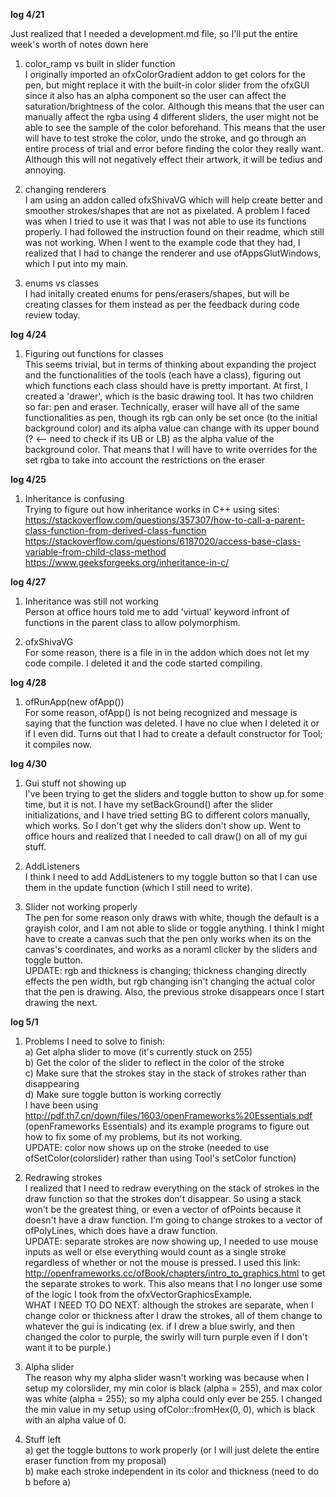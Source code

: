 **log 4/21**    

Just realized that I needed a development.md file, so I'll put the entire week's worth of notes down here

1. color_ramp vs built in slider function  
  I originally imported an ofxColorGradient addon to get colors for the pen, but might replace it with the built-in color slider from the ofxGUI since it also has an alpha component so the user can affect the saturation/brightness of the color.  Although this means that the user can manually affect the rgba using 4 different sliders, the user might not be able to see the sample of the color beforehand.  This means that the user will have to test stroke the color, undo the stroke, and go through an entire process of trial and error before finding the color they really want.  Although this will not negatively effect their artwork, it will be tedius and annoying.

2. changing renderers  
  I am using an addon called ofxShivaVG which will help create better and smoother strokes/shapes that are not as pixelated.  A problem I faced was when I tried to use it was that I was not able to use its functions properly.  I had followed the instruction found on their readme, which still was not working.  When I went to the example code that they had, I realized that I had to change the renderer and use ofAppsGlutWindows, which I put into my main.
 
3. enums vs classes  
  I had initally created enums for pens/erasers/shapes, but will be creating classes for them instead as per the feedback during code review today.

**log 4/24**  
1. Figuring out functions for classes  
  This seems trivial, but in terms of thinking about expanding the project and the functionalities of the tools (each have a class), figuring out which functions each class should have is pretty important.  At first, I created a 'drawer', which is the basic drawing tool.  It has two children so far: pen and eraser.  Technically, eraser will have all of the same functionalities as pen, though its rgb can only be set once (to the initial background color) and its alpha value can change with its upper bound (? <-- need to check if its UB or LB) as the alpha value of the background color. That means that I will have to write overrides for the set rgba to take into account the restrictions on the eraser 

**log 4/25**
1. Inheritance is confusing  
  Trying to figure out how inheritance works in C++ using sites:  
  https://stackoverflow.com/questions/357307/how-to-call-a-parent-class-function-from-derived-class-function  
  https://stackoverflow.com/questions/6187020/access-base-class-variable-from-child-class-method  
  https://www.geeksforgeeks.org/inheritance-in-c/  
  
**log 4/27**
1. Inheritance was still not working  
  Person at office hours told me to add 'virtual' keyword infront of functions in the parent class to allow polymorphism.  
  
2. ofxShivaVG  
  For some reason, there is a file in in the addon which does not let my code compile.  I deleted it and the code started compiling.
  
**log 4/28**  
1. ofRunApp(new ofApp())  
  For some reason, ofApp() is not being recognized and message is saying that the function was deleted.  I have no clue when I deleted it or if I even did.  Turns out that I had to create a default constructor for Tool; it compiles now.

**log 4/30**  
1. Gui stuff not showing up  
  I've been trying to get the sliders and toggle button to show up for some time, but it is not.  I have my setBackGround() after the slider initializations, and I have tried setting BG to different colors manually, which works.  So I don't get why the sliders don't show up. Went to office hours and realized that I needed to call draw() on all of my gui stuff.

2. AddListeners  
  I think I need to add AddListeners to my toggle button so that I can use them in the update function (which I still need to write).   

3. Slider not working properly  
  The pen for some reason only draws with white, though the default is a grayish color, and I am not able to slide or toggle anything.  I think I might have to create a canvas such that the pen only works when its on the canvas's coordinates, and works as a noraml clicker by the sliders and toggle button.  
  UPDATE:  rgb and thickness is changing; thickness changing directly effects the pen width, but rgb changing isn't changing the actual color that the pen is drawing.  Also, the previous stroke disappears once I start drawing the next.
  
**log 5/1**  
1. Problems I need to solve to finish:  
    a) Get alpha slider to move (it's currently stuck on 255)  
    b) Get the color of the slider to reflect in the color of the stroke  
    c) Make sure that the strokes stay in the stack of strokes rather than disappearing  
    d) Make sure toggle button is working correctly  
I have been using http://pdf.th7.cn/down/files/1603/openFrameworks%20Essentials.pdf (openFrameworks Essentials) and its example programs to figure out how to fix some of my problems, but its not working.    
  UPDATE: color now shows up on the stroke (needed to use ofSetColor(colorslider) rather than using Tool's setColor function) 
  
2. Redrawing strokes  
  I realized that I need to redraw everything on the stack of strokes in the draw function so that the strokes don't disappear.  So using a stack won't be the greatest thing, or even a vector of ofPoints because it doesn't have a draw function.  I'm going to change strokes to a vector of ofPolyLines, which does have a draw function.  
  UPDATE: separate strokes are now showing up, I needed to use mouse inputs as well or else everything would count as a single stroke regardless of whether or not the mouse is pressed.  I used this link: http://openframeworks.cc/ofBook/chapters/intro_to_graphics.html to get the separate strokes to work.  This also means that I no longer use some of the logic I took from the ofxVectorGraphicsExample.  
  WHAT I NEED TO DO NEXT: although the strokes are separate, when I change color or thickness after I draw the strokes, all of them change to whatever the gui is indicating (ex. if I drew a blue swirly, and then changed the color to purple, the swirly will turn purple even if I don't want it to be purple.)  
  
3. Alpha slider  
  The reason why my alpha slider wasn't working was because when I setup my colorslider, my min color is black (alpha = 255), and max color was white (alpha = 255); so my alpha could only ever be 255.  I changed the min value in my setup using ofColor::fromHex(0, 0), which is black with an alpha value of 0.  
  
4. Stuff left  
  a) get the toggle buttons to work properly (or I will just delete the entire eraser function from my proposal)  
  b) make each stroke independent in its color and thickness (need to do b before a)
